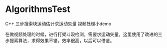 AlgorithmsTest
==============

C++ 三步搜索块运动估计求运动矢量 视频处理小demo

在做视频处理的时候，进行打架斗殴检测，需要求运动矢量，这里使用了改进的三步搜索算法，求得效果不错，效率很高，以后可以借鉴。
